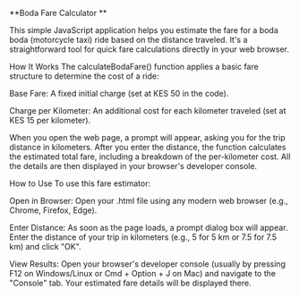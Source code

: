 
**Boda Fare Calculator **

This simple JavaScript application helps you estimate the fare for a boda boda (motorcycle taxi) ride based on the distance traveled. It's a straightforward tool for quick fare calculations directly in your web browser.

How It Works The calculateBodaFare() function applies a basic fare structure to determine the cost of a ride:

Base Fare: A fixed initial charge (set at KES 50 in the code).

Charge per Kilometer: An additional cost for each kilometer traveled (set at KES 15 per kilometer).

When you open the web page, a prompt will appear, asking you for the trip distance in kilometers. After you enter the distance, the function calculates the estimated total fare, including a breakdown of the per-kilometer cost. All the details are then displayed in your browser's developer console.

How to Use To use this fare estimator:

Open in Browser: Open your .html file using any modern web browser (e.g., Chrome, Firefox, Edge).

Enter Distance: As soon as the page loads, a prompt dialog box will appear. Enter the distance of your trip in kilometers (e.g., 5 for 5 km or 7.5 for 7.5 km) and click "OK".

View Results: Open your browser's developer console (usually by pressing F12 on Windows/Linux or Cmd + Option + J on Mac) and navigate to the "Console" tab. Your estimated fare details will be displayed there.
